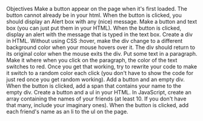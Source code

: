 Objectives
Make a button appear on the page when it's first loaded. The button cannot already be in your html. When the button is clicked, you should display an Alert box with any (nice) message.
Make a button and text box (you can just put them in your HTML). When the button is clicked, display an alert with the message that is typed in the text box.
Create a div in HTML. Without using CSS :hover, make the div change to a different background color when your mouse hovers over it. The div should return to its original color when the mouse exits the div.
Put some text in a paragraph. Make it where when you click on the paragraph, the color of the text switches to red. Once you get that working, try to rewrite your code to make it switch to a random color each click (you don't have to show the code for just red once you get random working).
Add a button and an empty div. When the button is clicked, add a span that contains your name to the empty div.
Create a button and a ul in your HTML. In JavaScript, create an array containing the names of your friends (at least 10. If you don't have that many, include your imaginary ones). When the button is clicked, add each friend's name as an li to the ul on the page.